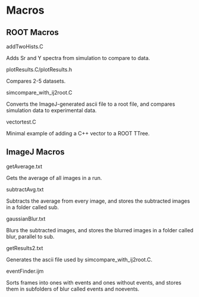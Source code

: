 # Macros

## ROOT Macros

addTwoHists.C

Adds Sr and Y spectra from simulation to compare to data.

plotResults.C/plotResults.h

Compares 2-5 datasets.

simcompare_with_ij2root.C

Converts the ImageJ-generated ascii file to a root file, and compares simulation data to experimental data.

vectortest.C

Minimal example of adding a C++ vector to a ROOT TTree.


## ImageJ Macros

getAverage.txt

Gets the average of all images in a run.

subtractAvg.txt

Subtracts the average from every image, and stores the subtracted images in a folder called sub.

gaussianBlur.txt

Blurs the subtracted images, and stores the blurred images in a folder called blur, parallel to sub.

getResults2.txt

Generates the ascii file used by simcompare_with_ij2root.C.

eventFinder.ijm

Sorts frames into ones with events and ones without events, and stores them in subfolders of blur called events and noevents.
